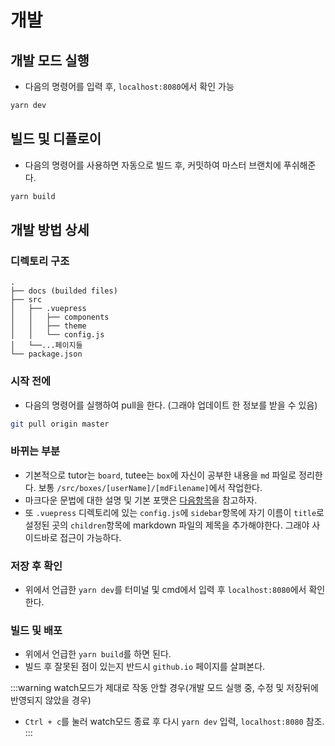 # 개발

## 개발 모드 실행

- 다음의 명령어를 입력 후, `localhost:8080`에서 확인 가능

```bash
yarn dev
```

## 빌드 및 디플로이

- 다음의 명령어를 사용하면 자동으로 빌드 후, 커밋하여 마스터 브랜치에 푸쉬해준다.

```bash
yarn build
```

## 개발 방법 상세

### 디렉토리 구조

```
.
├── docs (builded files)
├── src
│   ├── .vuepress 
│   │   ├── components
│   │   ├── theme 
│   │   └── config.js 
│   └──...페이지들
└── package.json
```
### 시작 전에

- 다음의 명령어를 실행하여 pull을 한다. (그래야 업데이트 한 정보를 받을 수 있음)

```bash
git pull origin master
```

### 바뀌는 부분

- 기본적으로 tutor는 `board`, tutee는 `box`에 자신이 공부한 내용을 `md` 파일로 정리한다. 보통 `/src/boxes/[userName]/[mdFilename]`에서 작업한다.
- 마크다운 문법에 대한 설명 및 기본 포맷은 [다음항목](./example)을 참고하자.
- 또 `.vuepress` 디렉토리에 있는 `config.js`에 `sidebar`항목에 자기 이름이 `title`로  설정된 곳의 `children`항목에 markdown 파일의 제목을 추가해야한다. 그래야 사이드바로 접근이 가능하다.

### 저장 후 확인

- 위에서 언급한 `yarn dev`를 터미널 및 cmd에서 입력 후 `localhost:8080`에서 확인한다.

### 빌드 및 배포

- 위에서 언급한 `yarn build`를 하면 된다.
- 빌드 후 잘못된 점이 있는지 반드시 `github.io` 페이지를 살펴본다.

:::warning watch모드가 제대로 작동 안할 경우(개발 모드 실행 중, 수정 및 저장뒤에 반영되지 않았을 경우)
- `Ctrl + c`를 눌러 watch모드 종료 후 다시 `yarn dev` 입력, `localhost:8080` 참조.
:::